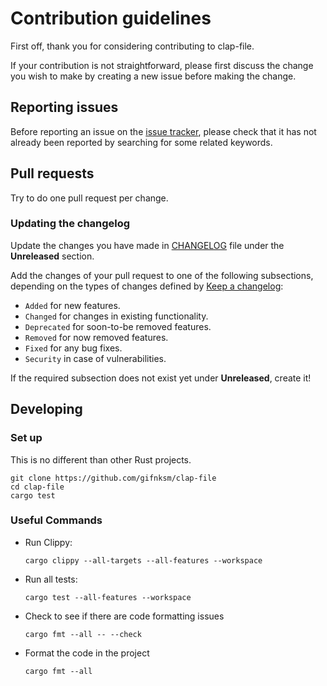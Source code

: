 # Contribution guidelines

First off, thank you for considering contributing to clap-file.

If your contribution is not straightforward, please first discuss the change you
wish to make by creating a new issue before making the change.

## Reporting issues

Before reporting an issue on the
[issue tracker](https://github.com/gifnksm/clap-file/issues),
please check that it has not already been reported by searching for some related
keywords.

## Pull requests

Try to do one pull request per change.

### Updating the changelog

Update the changes you have made in
[CHANGELOG](https://github.com/gifnksm/clap-file/blob/main/CHANGELOG.md)
file under the **Unreleased** section.

Add the changes of your pull request to one of the following subsections,
depending on the types of changes defined by
[Keep a changelog](https://keepachangelog.com/en/1.0.0/):

- `Added` for new features.
- `Changed` for changes in existing functionality.
- `Deprecated` for soon-to-be removed features.
- `Removed` for now removed features.
- `Fixed` for any bug fixes.
- `Security` in case of vulnerabilities.

If the required subsection does not exist yet under **Unreleased**, create it!

## Developing

### Set up

This is no different than other Rust projects.

```console
git clone https://github.com/gifnksm/clap-file
cd clap-file
cargo test
```

### Useful Commands

- Run Clippy:

  ```console
  cargo clippy --all-targets --all-features --workspace
  ```

- Run all tests:

  ```console
  cargo test --all-features --workspace
  ```

- Check to see if there are code formatting issues

  ```console
  cargo fmt --all -- --check
  ```

- Format the code in the project

  ```console
  cargo fmt --all
  ```
